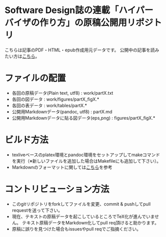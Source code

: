 Software Design誌の連載「ハイパーバイザの作り方」の原稿公開用リポジトリ
==========================
こちらは記事のPDF・HTML・epub作成用元データです。
公開中の記事を読みたい方は[こちら](http://syuu1228.github.io/howto_implement_hypervisor/)。

# ファイルの配置
- 各回の原稿データ(Plain text, utf8) : work/partX.txt
- 各回の図データ : work/figures/partX_figX.*
- 各回の表データ : work/tables/partX.*
- 公開用Markdownデータ(pandoc, utf8) : partX.md
- 公開用Markdownデータに貼る図データ(eps,png) : figures/partX_figX.*

# ビルド方法
- texliveベースのplatex環境とpandoc環境をセットアップしてmakeコマンドを実行（※新しいファイルを追加した場合はMakefileにも追加して下さい）。
- Markdownのフォーマットに関しては[こちら](format.md)を参考

# コントリビューション方法
- このgitリポジトリをforkしてファイルを変更、commit & pushしてpull requestを送って下さい。
- 現在、テキストの原稿データを起こしているところでTeX化が進んでいません。 テキスト原稿データをMarkdown化してpull req頂けると助かります。
- 原稿に誤りを見つけた場合もissuesやpull reqでご指摘ください。
